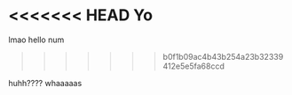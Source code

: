 <<<<<<< HEAD
Yo
=======
lmao hello
num
>>>>>>> b0f1b09ac4b43b254a23b32339412e5e5fa68ccd

huhh???? whaaaaas